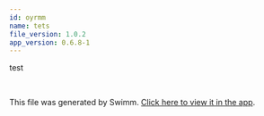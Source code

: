 ```yaml
---
id: oyrmm
name: tets
file_version: 1.0.2
app_version: 0.6.8-1
---
```


test

<br/>

This file was generated by Swimm. [Click here to view it in the app](https://app.swimm.io/repos/pw8tVz0TAgLaoHABDlsw/docs/oyrmm).